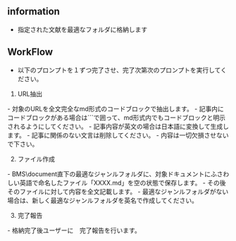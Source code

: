 ## information
- 指定された文献を最適なフォルダに格納します

## WorkFlow
- 以下のプロンプトを１ずつ完了させ、完了次第次のプロンプトを実行してください。

1. URL抽出
<step1>
- 対象のURLを全文完全なmd形式のコードブロックで抽出します。
    - 記事内にコードブロックがある場合は```で囲って、md形式内でもコードブロックと明示されるようにしてください。
- 記事内容が英文の場合は日本語に変換して生成します。
- 記事に関係のない文言は削除してください。
- 内容は一切欠損させないで下さい。
</step1>

2. ファイル作成
<step2>
- BMS\document直下の最適なジャンルフォルダに、対象ドキュメントにふさわしい英語で命名したファイル「XXXX.md」を空の状態で保存します。
- その後そのファイルに対して内容を全文記載します。
- 最適なジャンルフォルダがない場合は、新しく最適なジャンルフォルダを英名で作成してください。
</step2>

3. 完了報告
<step3>
- 格納完了後ユーザーに　完了報告を行います。
</step3>
